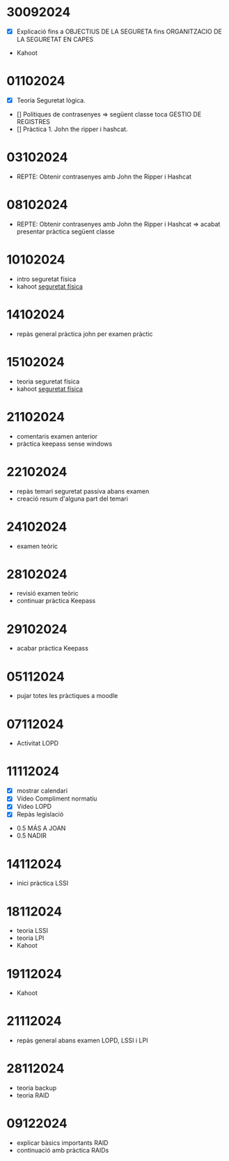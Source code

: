 # 30092024

- [x] Explicació fins a OBJECTIUS DE LA SEGURETA fins ORGANITZACIO DE LA SEGURETAT EN CAPES
- Kahoot

# 01102024

- [X] Teoria Seguretat lògica.
- [] Polítiques de contrasenyes => següent classe toca GESTIO DE REGISTRES
- [] Pràctica 1. John the ripper i hashcat.

# 03102024

- REPTE: Obtenir contrasenyes amb John the Ripper i Hashcat

# 08102024

- REPTE: Obtenir contrasenyes amb John the Ripper i Hashcat => acabat presentar pràctica següent classe

# 10102024

- intro seguretat física
- kahoot [seguretat física](https://create.kahoot.it/details/ee0343bb-c5c5-46f5-abc4-b57758aec4b9)

# 14102024

- repàs general pràctica john per examen pràctic

# 15102024

- teoria seguretat física
- kahoot [seguretat física](https://create.kahoot.it/details/ee0343bb-c5c5-46f5-abc4-b57758aec4b9)

# 21102024

- comentaris examen anterior
- pràctica keepass sense windows

# 22102024

- repàs temari seguretat passiva abans examen
- creació resum d'alguna part del temari

# 24102024

- examen teòric

# 28102024

- revisió examen teòric
- continuar pràctica Keepass

# 29102024

- acabar pràctica Keepass

# 05112024

- pujar totes les pràctiques a moodle

# 07112024

- Activitat LOPD

# 11112024

- [x] mostrar calendari
- [x] Vídeo Compliment normatiu
- [x] Vídeo LOPD
- [x] Repàs legislació
- 0.5 MÁS A JOAN
- 0.5 NADIR

# 14112024
- inici pràctica LSSI

# 18112024
- teoria LSSI
- teoria LPI
- Kahoot

# 19112024
- Kahoot

# 21112024
- repàs general abans examen LOPD, LSSI i LPI

# 28112024
- teoria backup
- teoria RAID

# 09122024
- explicar bàsics importants RAID
- continuació amb pràctica RAIDs


